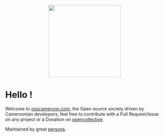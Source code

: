 <p align="center">
    <img src="https://avatars.githubusercontent.com/u/73784866?s=200&v=4" height="230" />
</p>

# Hello !

Welcome to [osscameroon.com](https://osscameroon.com),  the Open source society driven by Cameroonian developers, feel free to contribute with a Pull Request/Issue on any project or a Donation on [opencollective](https://opencollective.com/osscameroon).


Maintained by great [persons](https://github.com/orgs/osscameroon/people).